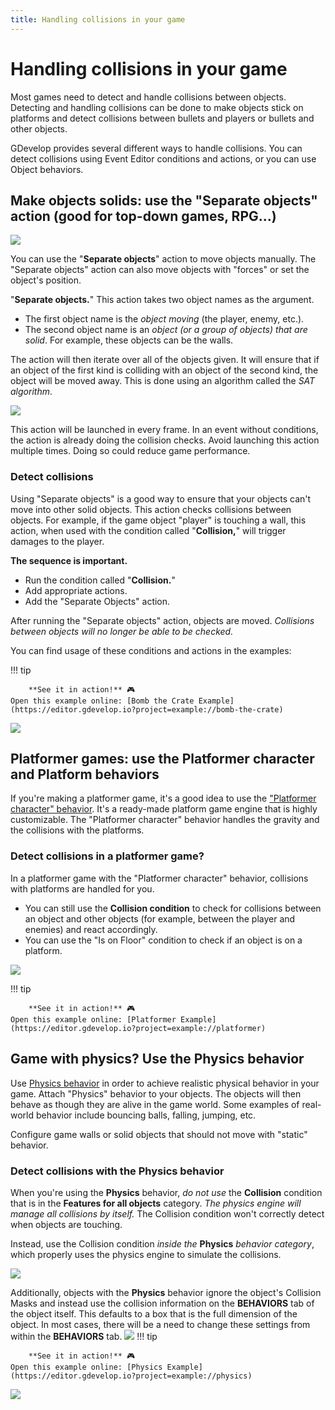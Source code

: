```yaml
---
title: Handling collisions in your game
---
```

# Handling collisions in your game

Most games need to detect and handle collisions between objects. Detecting and handling collisions can be done to make objects stick on platforms and detect collisions between bullets and players or bullets and other objects.

GDevelop provides several different ways to handle collisions. You can detect collisions using Event Editor conditions and actions, or you can use Object behaviors.

## Make objects solids: use the "Separate objects" action (good for top-down games, RPG...)
![](/gdevelop5/all-features/separate-condition.png)

You can use the "**Separate objects**" action to move objects manually. The "Separate objects" action can also move objects with "forces" or set the object's position.

"**Separate objects.**" This action takes two object names as the argument. 

  * The first object name is the _object moving_ (the player, enemy, etc.). 
  * The second object name is an _object (or a group of objects) that are solid_. For example, these objects can be the walls.

The action will then iterate over all of the objects given. It will ensure that if an object of the first kind is colliding with an object of the second kind, the object will be moved away. This is done using an algorithm called the _SAT algorithm_.

![](/gdevelop5/all-features/separate-objects-action.png)

This action will be launched in every frame. In an event without conditions, the action is already doing the collision checks. Avoid launching this action multiple times. Doing so could reduce game performance.

### Detect collisions

Using "Separate objects" is a good way to ensure that your objects can't move into other solid objects. This action checks collisions between objects. For example, if the game object "player" is touching a wall, this action, when used with the condition called "**Collision,**" will trigger damages to the player. 

**The sequence is important.** 

  - Run the condition called "**Collision.**" 
  - Add appropriate actions. 
  - Add the "Separate Objects" action.

After running the "Separate objects" action, objects are moved. _Collisions between objects will no longer be able to be checked._

You can find usage of these conditions and actions in the examples:

!!! tip
    
        **See it in action!** 🎮  
    Open this example online: [Bomb the Crate Example](https://editor.gdevelop.io?project=example://bomb-the-crate)

[![](/gdevelop5/all-features/checkccollisionbetweenobjectsnew.png)](https://editor.gdevelop.io?project=example://bomb-the-crate)


## Platformer games: use the Platformer character and Platform behaviors

If you're making a platformer game, it's a good idea to use the ["Platformer character" behavior](/gdevelop5/behaviors/platformer). It's a ready-made platform game engine that is highly customizable. The "Platformer character" behavior handles the gravity and the collisions with the platforms.

### Detect collisions in a platformer game?

In a platformer game with the "Platformer character" behavior, collisions with platforms are handled for you.

* You can still use the **Collision condition** to check for collisions between an object and other objects (for example, between the player and enemies) and react accordingly.
* You can use the "Is on Floor" condition to check if an object is on a platform.

![](/gdevelop5/all-features/playerisonfloorevents.png)

!!! tip
    
        **See it in action!** 🎮  
    Open this example online: [Platformer Example](https://editor.gdevelop.io?project=example://platformer)

## Game with physics? Use the Physics behavior

Use [Physics behavior](/gdevelop5/behaviors/physics) in order to achieve realistic physical behavior in your game. Attach "Physics" behavior to your objects. The objects will then behave as though they are alive in the game world. Some examples of real-world behavior include bouncing balls, falling, jumping, etc. 

Configure game walls or solid objects that should not move with "static" behavior.

### Detect collisions with the Physics behavior

When you're using the **Physics** behavior, _do not use_ the **Collision** condition that is in the **Features for all objects** category. _The physics engine will manage all collisions by itself._  The Collision condition won't correctly detect when objects are touching.

Instead, use the Collision condition _inside the_ **Physics** _behavior category_, which properly uses the physics engine to simulate the collisions. 

![](/gdevelop5/all-features/usephysicsbehaviornotcollisionconditionnew.png)

Additionally, objects with the **Physics** behavior ignore the object's Collision Masks and instead use the collision information on the **BEHAVIORS** tab of the object itself. This defaults to a box that is the full dimension of the object. In most cases, there will be a need to change these settings from within the **BEHAVIORS** tab.
![](/gdevelop5/all-features/physics_hitbox.png)
!!! tip
    
        **See it in action!** 🎮  
    Open this example online: [Physics Example](https://editor.gdevelop.io?project=example://physics)

![](/gdevelop5/behaviors/hingeleverdemo.png)
